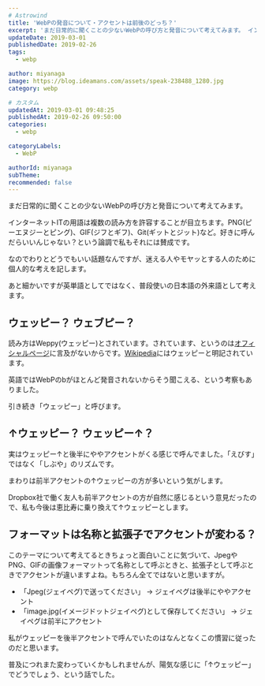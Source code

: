 ```yaml
---
# Astrowind
title: 'WebPの発音について・アクセントは前後のどっち？'
excerpt: 'まだ日常的に聞くことの少ないWebPの呼び方と発音について考えてみます。 インタ...'
updateDate: 2019-03-01
publishedDate: 2019-02-26
tags: 
  - webp

author: miyanaga
image: https://blog.ideamans.com/assets/speak-238488_1280.jpg
category: webp

# カスタム
updatedAt: 2019-03-01 09:48:25
publishedAt: 2019-02-26 09:50:00
categories: 
  - webp

categoryLabels: 
  - WebP

authorId: miyanaga
subTheme: 
recommended: false
---
```


まだ日常的に聞くことの少ないWebPの呼び方と発音について考えてみます。

インターネットITの用語は複数の読み方を許容することが目立ちます。PNG(ピーエヌジーとピング)、GIF(ジフとギフ)、Git(ギットとジット)など。好きに呼んだらいいんじゃない？という論調で私もそれには賛成です。

なのでわりとどうでもいい話題なんですが、迷える人やモヤッとする人のために個人的な考えを記します。

あと細かいですが英単語としてではなく、普段使いの日本語の外来語として考えます。

## ウェッピー？ ウェブピー？

読み方はWeppy(ウェッピー)とされています。されています、というのは[オフィシャルページ](https://developers.google.com/speed/webp/)に言及がないからです。[Wikipedia](https://ja.wikipedia.org/wiki/WebP)にはウェッピーと明記されています。

英語ではWebPのbがほとんど発音されないからそう聞こえる、という考察もありました。

引き続き「ウェッピー」と呼びます。

## ↑ウェッピー？ ウェッピー↑？

実はウェッピー↑と後半にややアクセントがくる感じで呼んでました。「えびす」ではなく「しぶや」のリズムです。

まわりは前半アクセントの↑ウェッピーの方が多いという気がします。

Dropbox社で働く友人も前半アクセントの方が自然に感じるという意見だったので、私も今後は恵比寿に乗り換えて↑ウェッピーとします。

## フォーマットは名称と拡張子でアクセントが変わる？

このテーマについて考えてるときちょっと面白いことに気づいて、JpegやPNG、GIFの画像フォーマットって名称として呼ぶときと、拡張子として呼ぶときでアクセントが違いますよね。もちろん全てではないと思いますが。

* 「Jpeg(ジェイペグ)で送ってください」 → ジェイペグは後半にややアクセント
* 「image.jpg(イメージドットジェイペグ)として保存してください」 → ジェイペグは前半にアクセント

私がウェッピーを後半アクセントで呼んでいたのはなんとなくこの慣習に従ったのだと思います。

普及につれまた変わっていくかもしれませんが、陽気な感じに「↑ウェッピー」でどうでしょう、という話でした。

